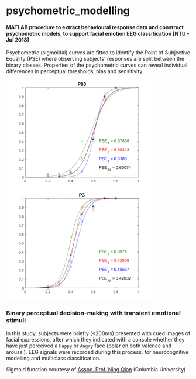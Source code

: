 # psychometric_modelling
#### MATLAB procedure to extract behavioural response data and construct psychometric models, to support facial emotion EEG classification [NTU - Jul 2018]

Psychometric (sigmoidal) curves are fitted to identify the Point of Subjective Equality (PSE) where observing subjects' responses are split between the binary classes. Properties of the psychometric curves can reveal individual differences in perceptual thresholds, bias and sensitivity. 

 <img src="https://github.com/manuelseet/psychometric_modelling/blob/main/P80.png" alt="psychometric curve" height = 300/> <img src="https://github.com/manuelseet/psychometric_modelling/blob/main/P3.png" alt="psychometric curve" height = 300/> 

### Binary perceptual decision-making with transient emotional stimuli  
In this study, subjects were briefly (<200ms) presented with cued images of facial expressions, after which they indicated with a console whether they have just perceived a `Happy` or `Angry` face (polar on both valence and arousal). EEG signals were recorded during this process, for neurocognitive modelling and multiclass classification. 

Sigmoid function courtesy of [Assoc. Prof. Ning Qian] (Columbia University)

[Assoc. Prof. Ning Qian]: http://www.columbia.edu/~nq6/
